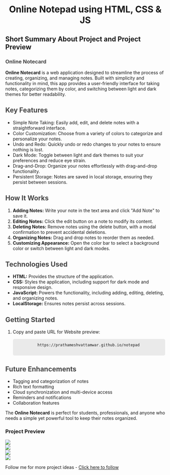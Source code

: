 <div style="text-align: center">
  <h1>Online Notepad using HTML, CSS & JS</h1>
</div>

<h2>Short Summary About Project and Project Preview</h2>
<h3 style="color: #444;">Online Notecard</h3>

  <p><strong>Online Notecard</strong> is a web application designed to streamline the process of creating, organizing, and managing notes. Built with simplicity and functionality in mind, this app provides a user-friendly interface for taking notes, categorizing them by color, and switching between light and dark themes for better readability.</p>

  <h2 style="color: #444;">Key Features</h2>
  <ul>
    <li>Simple Note Taking: Easily add, edit, and delete notes with a straightforward interface.</li>
    <li>Color Customization: Choose from a variety of colors to categorize and personalize your notes.</li>
    <li>Undo and Redo: Quickly undo or redo changes to your notes to ensure nothing is lost.</li>
    <li>Dark Mode: Toggle between light and dark themes to suit your preferences and reduce eye strain.</li>
    <li>Drag-and-Drop: Organize your notes effortlessly with drag-and-drop functionality.</li>
    <li>Persistent Storage: Notes are saved in local storage, ensuring they persist between sessions.</li>
  </ul>

  <h2 style="color: #444;">How It Works</h2>
  <ol>
    <li><strong>Adding Notes:</strong> Write your note in the text area and click "Add Note" to save it.</li>
    <li><strong>Editing Notes:</strong> Click the edit button on a note to modify its content.</li>
    <li><strong>Deleting Notes:</strong> Remove notes using the delete button, with a modal confirmation to prevent accidental deletions.</li>
    <li><strong>Organizing Notes:</strong> Drag and drop notes to reorder them as needed.</li>
    <li><strong>Customizing Appearance:</strong> Open the color bar to select a background color or switch between light and dark modes.</li>
  </ol>

  <h2 style="color: #444;">Technologies Used</h2>
  <ul>
    <li><strong>HTML:</strong> Provides the structure of the application.</li>
    <li><strong>CSS:</strong> Styles the application, including support for dark mode and responsive design.</li>
    <li><strong>JavaScript:</strong> Powers the functionality, including adding, editing, deleting, and organizing notes.</li>
    <li><strong>LocalStorage:</strong> Ensures notes persist across sessions.</li>
  </ul>

  <h2 style="color: #444;">Getting Started</h2>
  <ol>
    <li>Copy and paste URL for Website preview:
      <pre style="background-color: #eaeaea; padding: 10px; border-radius: 5px;">
        <code>https://prathameshvattamwar.github.io/notepad</code>
      </pre>
    </li>
  </ol>

  <h2 style="color: #444;">Future Enhancements</h2>
  <ul>
    <li>Tagging and categorization of notes</li>
    <li>Rich text formatting</li>
    <li>Cloud synchronization and multi-device access</li>
    <li>Reminders and notifications</li>
    <li>Collaboration features</li>
  </ul>

  <p>The <strong>Online Notecard</strong> is perfect for students, professionals, and anyone who needs a simple yet powerful tool to keep their notes organized.</p>

  <h3>Project Preview</h3>
  <img src="https://i.imgur.com/XZN9W1t.png" />
  <br>

  <img src="https://i.imgur.com/oHBWksY.png" />
  <br>

  <img src="https://i.imgur.com/gAznjEa.png" />
  <br>

  <img src="https://i.imgur.com/df3jJvq.png" />
  <br>

  <p>Follow me for more project ideas - <a href="https://github.com/prathameshvattamwar">Click here to follow</a></p>
